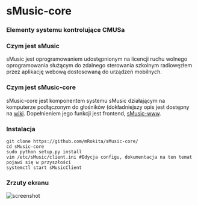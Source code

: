 # sMusic-core
### Elementy systemu kontrolujące CMUSa

### Czym jest sMusic
sMusic jest oprogramowaniem udostępnionym na licencji ruchu wolnego oprogramowania służącym do zdalnego sterowania szkolnym radiowęzłem przez aplikację webową dostosowaną do urządzeń mobilnych.

### Czym jest sMusic-core
sMusic-core jest komponentem systemu sMusic działającym na komputerze podłączonym do głośników (dokładniejszy opis jest dostępny na [wiki](https://github.com/mRokita/sMusic-core/wiki). Dopełnieniem jego funkcji jest frontend, [sMusic-www](https://github.com/mRokita/sMusic-www/).

### Instalacja
```
git clone https://github.com/mRokita/sMusic-core/
cd sMusic-core
sudo python setup.py install
vim /etc/sMusic/client.ini #Edycja configu, dokumentacja na ten temat pojawi się w przyszłości
systemctl start sMusicClient
```
### Zrzuty ekranu
![screenshot](https://sc-cdn.scaleengine.net/i/6c6986f03056276509f08d369866f22f.png)
